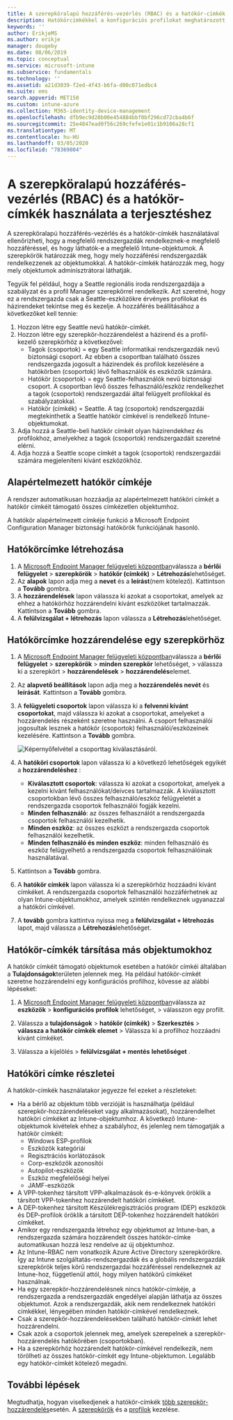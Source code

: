 ```yaml
---
title: A szerepköralapú hozzáférés-vezérlés (RBAC) és a hatókör-címkék használata az Intune-ban való terjesztéshez | Microsoft Docs
description: Hatókörcímkékkel a konfigurációs profilokat meghatározott szerepkörök szerint szűrheti.
keywords: ''
author: ErikjeMS
ms.author: erikje
manager: dougeby
ms.date: 08/06/2019
ms.topic: conceptual
ms.service: microsoft-intune
ms.subservice: fundamentals
ms.technology: ''
ms.assetid: a21d3039-f2ed-4f43-b6fa-d00c071edbc4
ms.suite: ems
search.appverid: MET150
ms.custom: intune-azure
ms.collection: M365-identity-device-management
ms.openlocfilehash: dfb9ec9d28b00e454884bbf0bf296cd72cba4b6f
ms.sourcegitcommit: 25e4847ead0f56c269cfefe1e01c1b9106a28cf1
ms.translationtype: MT
ms.contentlocale: hu-HU
ms.lasthandoff: 03/05/2020
ms.locfileid: "78369804"
---
```

# <a name="use-role-based-access-control-rbac-and-scope-tags-for-distributed-it"></a>A szerepköralapú hozzáférés-vezérlés (RBAC) és a hatókör-címkék használata a terjesztéshez

A szerepköralapú hozzáférés-vezérlés és a hatókör-címkék használatával ellenőrizheti, hogy a megfelelő rendszergazdák rendelkeznek-e megfelelő hozzáféréssel, és hogy láthatók-e a megfelelő Intune-objektumok. A szerepkörök határozzák meg, hogy mely hozzáférési rendszergazdák rendelkezzenek az objektumokkal. A hatókör-címkék határozzák meg, hogy mely objektumok adminisztrátorai láthatják.

Tegyük fel például, hogy a Seattle regionális iroda rendszergazdája a szabályzat és a profil Manager szerepkörrel rendelkezik. Azt szeretné, hogy ez a rendszergazda csak a Seattle-eszközökre érvényes profilokat és házirendeket tekintse meg és kezelje. A hozzáférés beállításához a következőket kell tennie:

1. Hozzon létre egy Seattle nevű hatókör-címkét.
2. Hozzon létre egy szerepkör-hozzárendelést a házirend és a profil-kezelő szerepkörhöz a következővel: 
    - Tagok (csoportok) = egy Seattle informatikai rendszergazdák nevű biztonsági csoport. Az ebben a csoportban található összes rendszergazda jogosult a házirendek és profilok kezelésére a hatókörben (csoportok) lévő felhasználók és eszközök számára.
    - Hatókör (csoportok) = egy Seattle-felhasználók nevű biztonsági csoport. A csoportban lévő összes felhasználó/eszköz rendelkezhet a tagok (csoportok) rendszergazdái által felügyelt profilokkal és szabályzatokkal. 
    - Hatókör (címkék) = Seattle. A tag (csoportok) rendszergazdái megtekinthetik a Seattle hatókör címkével is rendelkező Intune-objektumokat.
3. Adja hozzá a Seattle-beli hatókör címkét olyan házirendekhez és profilokhoz, amelyekhez a tagok (csoportok) rendszergazdáit szeretné elérni.
4. Adja hozzá a Seattle scope címkét a tagok (csoportok) rendszergazdái számára megjeleníteni kívánt eszközökhöz. 

## <a name="default-scope-tag"></a>Alapértelmezett hatókör címkéje
A rendszer automatikusan hozzáadja az alapértelmezett hatóköri címkét a hatókör címkéit támogató összes címkézetlen objektumhoz.

A hatókör alapértelmezett címkéje funkció a Microsoft Endpoint Configuration Manager biztonsági hatókörök funkciójának hasonló. 

## <a name="to-create-a-scope-tag"></a>Hatókörcímke létrehozása

1. A [Microsoft Endpoint Manager felügyeleti központban](https://go.microsoft.com/fwlink/?linkid=2109431)válassza a **bérlői felügyelet** > **szerepkörök** > **hatókör (címkék)**  > **Létrehozás**lehetőséget.
2. Az **alapok** lapon adja meg a **nevet** és a **leírást**(nem kötelező). Kattintson a **Tovább** gombra.
3. A **hozzárendelések** lapon válassza ki azokat a csoportokat, amelyek az ehhez a hatókörhöz hozzárendelni kívánt eszközöket tartalmazzák. Kattintson a **Tovább** gombra.
4. A **felülvizsgálat + létrehozás** lapon válassza a **Létrehozás**lehetőséget.

## <a name="to-assign-a-scope-tag-to-a-role"></a>Hatókörcímke hozzárendelése egy szerepkörhöz

1. A [Microsoft Endpoint Manager felügyeleti központban](https://go.microsoft.com/fwlink/?linkid=2109431)válassza a **bérlői felügyelet** > **szerepkörök** > **minden szerepkör** lehetőséget, > válassza ki a szerepkört > **hozzárendelések** > **hozzárendelés**elemet.
2. Az **alapvető beállítások** lapon adja meg a **hozzárendelés nevét** és **leírását**. Kattintson a **Tovább** gombra.
3. A **felügyeleti csoportok** lapon válassza ki a **felvenni kívánt csoportokat**, majd válassza ki azokat a csoportokat, amelyeket a hozzárendelés részeként szeretne használni. A csoport felhasználói jogosultak lesznek a hatókör (csoportok) felhasználói/eszközeinek kezelésére. Kattintson a **Tovább** gombra.

    ![Képernyőfelvétel a csoporttag kiválasztásáról.](./media/scope-tags/select-member-groups.png)

4. A **hatóköri csoportok** lapon válassza ki a következő lehetőségek egyikét a **hozzárendeléshez** :
    - **Kiválasztott csoportok**: válassza ki azokat a csoportokat, amelyek a kezelni kívánt felhasználókat/deivces tartalmazzák. A kiválasztott csoportokban lévő összes felhasználó/eszköz felügyeletét a rendszergazda csoportok felhasználói fogják kezelni.
    - **Minden felhasználó**: az összes felhasználót a rendszergazda csoportok felhasználói kezelhetik.
    - **Minden eszköz**: az összes eszközt a rendszergazda csoportok felhasználói kezelhetik.
    - **Minden felhasználó és minden eszköz**: minden felhasználó és eszköz felügyelhető a rendszergazda csoportok felhasználóinak használatával.

5. Kattintson a **Tovább** gombra.
6. A **hatókör címkék** lapon válassza ki a szerepkörhöz hozzáadni kívánt címkéket. A rendszergazda csoportok felhasználói hozzáférhetnek az olyan Intune-objektumokhoz, amelyek szintén rendelkeznek ugyanazzal a hatóköri címkével.
7. A **tovább** gombra kattintva nyissa meg a **felülvizsgálat + létrehozás** lapot, majd válassza a **Létrehozás**lehetőséget.

## <a name="assign-scope-tags-to-other-objects"></a>Hatókör-címkék társítása más objektumokhoz

A hatókör címkéit támogató objektumok esetében a hatókör címkéi általában a **Tulajdonságok**területen jelennek meg. Ha például hatókör-címkét szeretne hozzárendelni egy konfigurációs profilhoz, kövesse az alábbi lépéseket:

1. A [Microsoft Endpoint Manager felügyeleti központban](https://go.microsoft.com/fwlink/?linkid=2109431)válassza az **eszközök** > **konfigurációs profilok** lehetőséget, > válasszon egy profilt.

2. Válassza a **tulajdonságok** > **hatókör (címkék)**  > **Szerkesztés** > **válassza a hatókör címkék elemet** > Válassza ki a profilhoz hozzáadni kívánt címkéket.
4. Válassza a kijelölés > **felülvizsgálat + mentés** **lehetőséget** .

## <a name="scope-tag-details"></a>Hatóköri címke részletei
A hatókör-címkék használatakor jegyezze fel ezeket a részleteket: 

- Ha a bérlő az objektum több verzióját is használhatja (például szerepkör-hozzárendeléseket vagy alkalmazásokat), hozzárendelhet hatóköri címkéket az Intune-objektumhoz.
  A következő Intune-objektumok kivételek ehhez a szabályhoz, és jelenleg nem támogatják a hatókör címkéit:
    - Windows ESP-profilok
    - Eszközök kategóriái
    - Regisztrációs korlátozások
    - Corp-eszközök azonosítói
    - Autopilot-eszközök
    - Eszköz megfelelőségi helyei
    - JAMF-eszközök
- A VPP-tokenhez társított VPP-alkalmazások és-e-könyvek öröklik a társított VPP-tokenhez hozzárendelt hatóköri címkéket.
- A DEP-tokenhez társított Készülékregisztrációs program (DEP) eszközök és DEP-profilok öröklik a társított DEP-tokenhez hozzárendelt hatóköri címkéket.
- Amikor egy rendszergazda létrehoz egy objektumot az Intune-ban, a rendszergazda számára hozzárendelt összes hatókör-címke automatikusan hozzá lesz rendelve az új objektumhoz.
- Az Intune-RBAC nem vonatkozik Azure Active Directory szerepkörökre. Így az Intune szolgáltatás-rendszergazdák és a globális rendszergazdák szerepkörök teljes körű rendszergazdai hozzáféréssel rendelkeznek az Intune-hoz, függetlenül attól, hogy milyen hatókörű címkéket használnak.
- Ha egy szerepkör-hozzárendelésnek nincs hatókör-címkéje, a rendszergazda a rendszergazdák engedélyei alapján láthatja az összes objektumot. Azok a rendszergazdák, akik nem rendelkeznek hatóköri címkékkel, lényegében minden hatókör-címkével rendelkeznek.
- Csak a szerepkör-hozzárendelésekben található hatókör-címkét lehet hozzárendelni.
- Csak azok a csoportok jelennek meg, amelyek szerepelnek a szerepkör-hozzárendelés hatókörében (csoportokban).
- Ha a szerepkörhöz hozzárendelt hatókör-címkével rendelkezik, nem törölheti az összes hatókör-címkét egy Intune-objektumon. Legalább egy hatókör-címkét kötelező megadni.

## <a name="next-steps"></a>További lépések

Megtudhatja, hogyan viselkedjenek a hatókör-címkék [több szerepkör-hozzárendelés](role-based-access-control.md#multiple-role-assignments)esetén.
A [szerepkörök](role-based-access-control.md) és a [profilok](../configuration/device-profile-assign.md) kezelése.


